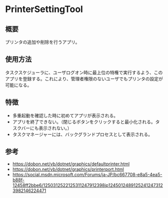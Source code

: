 # PrinterSettingTool

## 概要
プリンタの追加や削除を行うアプリ。

## 使用方法
タスクスケジューラに、ユーザログオン時に最上位の特権で実行するよう、このアプリを登録する。これにより、管理者権限のないユーザでもプリンタの設定が可能になる。

## 特徴
- 多重起動を確認した時に初めてアプリが表示される。
- アプリを終了できない。（閉じるボタンをクリックすると最小化される。タスクバーにも表示されない。）
- タスクマネージャーには、バックグランドプロセスとして表示される。

## 参考
- https://dobon.net/vb/dotnet/graphics/defaultprinter.html
- https://dobon.net/vb/dotnet/graphics/printerport.html
- https://social.msdn.microsoft.com/Forums/ja-JP/bc667708-e8a5-4ea5-b88f-12458ff2bbe6/1250312522125311247912398ip12450124891252412473123982146224471
